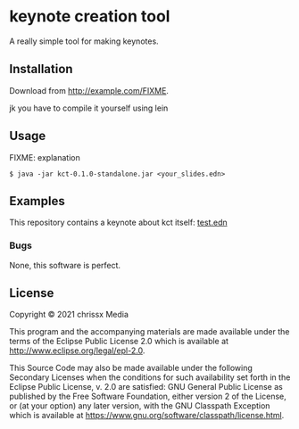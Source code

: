 # keynote creation tool

A really simple tool for making keynotes.

## Installation

Download from http://example.com/FIXME.

jk you have to compile it yourself using lein

## Usage

FIXME: explanation

    $ java -jar kct-0.1.0-standalone.jar <your_slides.edn>

## Examples

This repository contains a keynote about kct itself: [test.edn](test.edn)

### Bugs

None, this software is perfect.

## License

Copyright © 2021 chrissx Media

This program and the accompanying materials are made available under the
terms of the Eclipse Public License 2.0 which is available at
http://www.eclipse.org/legal/epl-2.0.

This Source Code may also be made available under the following Secondary
Licenses when the conditions for such availability set forth in the Eclipse
Public License, v. 2.0 are satisfied: GNU General Public License as published by
the Free Software Foundation, either version 2 of the License, or (at your
option) any later version, with the GNU Classpath Exception which is available
at https://www.gnu.org/software/classpath/license.html.
